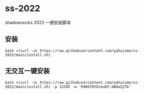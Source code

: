 # ss-2022
shadowsocks 2022 一键安装脚本

## 安装
```
bash <(curl -sL https://raw.githubusercontent.com/yahuisme/ss-2022/main/install.sh)
```

## 无交互一键安装
```
bash <(curl -sL https://raw.githubusercontent.com/yahuisme/ss-2022/main/install.sh) -p 12345 -w 'R4N5fDtDcmuDZ-mWdaZyTA'
```
